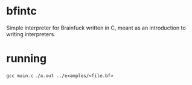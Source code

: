 # bfintc
Simple interpreter for Brainfuck written in C, meant as an introduction to writing interpreters.

# running
``gcc main.c``
``./a.out ../examples/<file.bf>``
